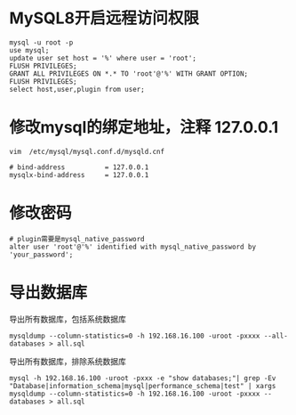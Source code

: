 # MySQL8开启远程访问权限

	mysql -u root -p
	use mysql;
	update user set host = '%' where user = 'root';
	FLUSH PRIVILEGES;
	GRANT ALL PRIVILEGES ON *.* TO 'root'@'%' WITH GRANT OPTION;
	FLUSH PRIVILEGES;
	select host,user,plugin from user;
	
# 修改mysql的绑定地址，注释 127.0.0.1
	vim  /etc/mysql/mysql.conf.d/mysqld.cnf
		
	# bind-address          = 127.0.0.1
	mysqlx-bind-address     = 127.0.0.1

# 修改密码
	# plugin需要是mysql_native_password
	alter user 'root'@'%' identified with mysql_native_password by 'your_password';
	

# 导出数据库
导出所有数据库，包括系统数据库

	mysqldump --column-statistics=0 -h 192.168.16.100 -uroot -pxxxx --all-databases > all.sql
	
导出所有数据库，排除系统数据库

	mysql -h 192.168.16.100 -uroot -pxxx -e "show databases;"| grep -Ev "Database|information_schema|mysql|performance_schema|test" | xargs mysqldump --column-statistics=0 -h 192.168.16.100 -uroot -pxxxx --databases > all.sql
	


